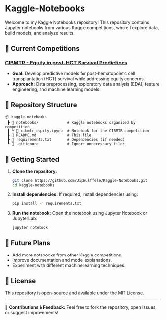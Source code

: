 # Kaggle-Notebooks

Welcome to my Kaggle Notebooks repository! This repository contains Jupyter notebooks from various Kaggle competitions, where I explore data, build models, and analyze results.

## 📌 Current Competitions

### [CIBMTR - Equity in post-HCT Survival Predictions](https://www.kaggle.com/competitions/cibmtr-equity)
- **Goal:** Develop predictive models for post-hematopoietic cell transplantation (HCT) survival while addressing equity concerns.
- **Approach:** Data preprocessing, exploratory data analysis (EDA), feature engineering, and machine learning models.

## 📂 Repository Structure
```
📦 kaggle-notebooks
 ┣ 📂 notebooks/             # Kaggle notebooks organized by competition
 ┃ ┗ 📜 cibmtr_equity.ipynb  # Notebook for the CIBMTR competition
 ┣ 📜 README.md              # This file
 ┣ 📜 requirements.txt       # Dependencies (if needed)
 ┗ 📜 .gitignore             # Ignore unnecessary files
```

## 🚀 Getting Started

1. **Clone the repository:**
   ```bash
   git clone https://github.com/JipWulffele/Kaggle-Notebooks.git
   cd kaggle-notebooks
   ```
2. **Install dependencies:**
   If required, install dependencies using:
   ```bash
   pip install -r requirements.txt
   ```
3. **Run the notebook:**
   Open the notebook using Jupyter Notebook or JupyterLab:
   ```bash
   jupyter notebook
   ```

## 📌 Future Plans
- Add more notebooks from other Kaggle competitions.
- Improve documentation and model explanations.
- Experiment with different machine learning techniques.

## 📜 License
This repository is open-source and available under the MIT License.

---
📩 **Contributions & Feedback:** Feel free to fork the repository, open issues, or suggest improvements!

